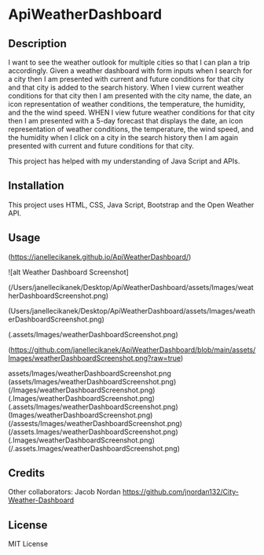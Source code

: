 # ApiWeatherDashboard

## Description

I want to see the weather outlook for multiple cities so that I can plan a trip accordingly. Given a weather dashboard with form inputs when I search for a city then I am presented with current and future conditions for that city and that city is added to the search history. When I view current weather conditions for that city then I am presented with the city name, the date, an icon representation of weather conditions, the temperature, the humidity, and the the wind speed. WHEN I view future weather conditions for that city then I am presented with a 5-day forecast that displays the date, an icon representation of weather conditions, the temperature, the wind speed, and the humidity when I click on a city in the search history then I am again presented with current and future conditions for that city.

This project has helped with my understanding of Java Script and APIs. 

## Installation

This project uses HTML, CSS, Java Script, Bootstrap and the Open Weather API.

## Usage
  
(https://janellecikanek.github.io/ApiWeatherDashboard/)  

  ![alt Weather Dashboard Screenshot]

(/Users/janellecikanek/Desktop/ApiWeatherDashboard/assets/Images/weatherDashboardScreenshot.png)

  (Users/janellecikanek/Desktop/ApiWeatherDashboard/assets/Images/weatherDashboardScreenshot.png)

(.assets/Images/weatherDashboardScreenshot.png)

(https://github.com/janellecikanek/ApiWeatherDashboard/blob/main/assets/Images/weatherDashboardScreenshot.png?raw=true)

assets/Images/weatherDashboardScreenshot.png
(assets/Images/weatherDashboardScreenshot.png)
(/Images/weatherDashboardScreenshot.png)
(.Images/weatherDashboardScreenshot.png)
(.assets/Images/weatherDashboardScreenshot.png)
(Images/weatherDashboardScreenshot.png)
(/assests/Images/weatherDashboardScreenshot.png)
(/assets.Images/weatherDashboardScreenshot.png)
(.Images/weatherDashboardScreenshot.png)
(/.assets.Images/weatherDashboardScreenshot.png)

## Credits

Other collaborators: Jacob Nordan
https://github.com/jnordan132/City-Weather-Dashboard

## License

MIT License
